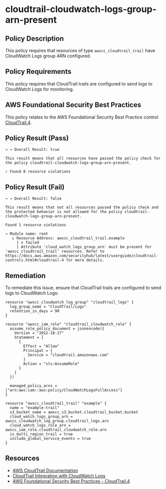 # cloudtrail-cloudwatch-logs-group-arn-present

## Policy Description
This policy requires that resources of type `awscc_cloudtrail_trail` have CloudWatch Logs group ARN configured.

## Policy Requirements
This policy requires that CloudTrail trails are configured to send logs to CloudWatch Logs for monitoring.

## AWS Foundational Security Best Practices
This policy relates to the AWS Foundational Security Best Practice control [CloudTrail.4](https://docs.aws.amazon.com/securityhub/latest/userguide/cloudtrail-controls.html#cloudtrail-4).

## Policy Result (Pass)
```
→ → Overall Result: true

This result means that all resources have passed the policy check for the policy cloudtrail-cloudwatch-logs-group-arn-present.

✓ Found 0 resource violations
```

## Policy Result (Fail)
```
→ → Overall Result: false

This result means that not all resources passed the policy check and the protected behavior is not allowed for the policy cloudtrail-cloudwatch-logs-group-arn-present.

Found 1 resource violations

→ Module name: root
   ↳ Resource Address: awscc_cloudtrail_trail.example
     | ✗ failed
     | Attribute 'cloud_watch_logs_group_arn' must be present for 'awscc_cloudtrail_trail' resources. Refer to https://docs.aws.amazon.com/securityhub/latest/userguide/cloudtrail-controls.html#cloudtrail-4 for more details.
```

## Remediation
To remediate this issue, ensure that CloudTrail trails are configured to send logs to CloudWatch Logs:

```hcl
resource "awscc_cloudwatch_log_group" "cloudtrail_logs" {
  log_group_name = "CloudTrail/Logs"
  retention_in_days = 90
}

resource "awscc_iam_role" "cloudtrail_cloudwatch_role" {
  assume_role_policy_document = jsonencode({
    Version = "2012-10-17"
    Statement = [
      {
        Effect = "Allow"
        Principal = {
          Service = "cloudtrail.amazonaws.com"
        }
        Action = "sts:AssumeRole"
      }
    ]
  })
  
  managed_policy_arns = ["arn:aws:iam::aws:policy/CloudWatchLogsFullAccess"]
}

resource "awscc_cloudtrail_trail" "example" {
  name = "example-trail"
  s3_bucket_name = awscc_s3_bucket.cloudtrail_bucket.bucket
  cloud_watch_logs_group_arn = awscc_cloudwatch_log_group.cloudtrail_logs.arn
  cloud_watch_logs_role_arn = awscc_iam_role.cloudtrail_cloudwatch_role.arn
  is_multi_region_trail = true
  include_global_service_events = true
}
```

## Resources
- [AWS CloudTrail Documentation](https://docs.aws.amazon.com/awscloudtrail/latest/userguide/cloudtrail-user-guide.html)
- [CloudTrail Integration with CloudWatch Logs](https://docs.aws.amazon.com/awscloudtrail/latest/userguide/send-cloudtrail-events-to-cloudwatch-logs.html)
- [AWS Foundational Security Best Practices - CloudTrail.4](https://docs.aws.amazon.com/securityhub/latest/userguide/cloudtrail-controls.html#cloudtrail-4)
